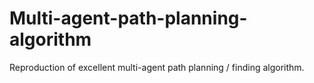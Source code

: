 # Multi-agent-path-planning-algorithm
Reproduction of excellent multi-agent path planning / finding algorithm.
